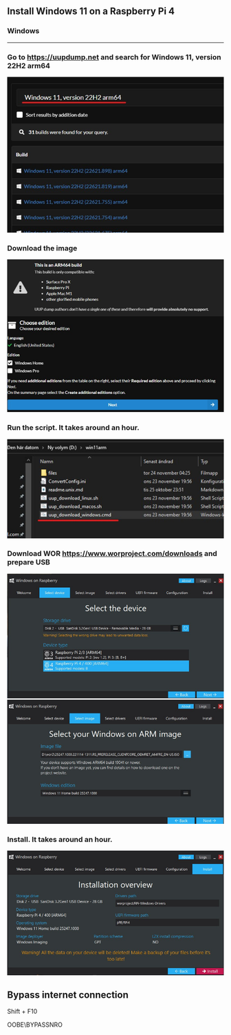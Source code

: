 ## Install Windows 11 on a Raspberry Pi 4

### Windows
-----
### Go to https://uupdump.net and search for Windows 11, version 22H2 arm64
<img src="./pics/1.jpg"/>

### Download the image
<img src="./pics/2.jpg"/>

### Run the script. It takes around an hour.
<img src="./pics/3.jpg"/>

### Download WOR https://www.worproject.com/downloads and prepare USB
<img src="./pics/4.jpg"/>


<img src="./pics/5.jpg"/>

### Install. It takes around an hour.
<img src="./pics/6.jpg"/>

## Bypass internet connection

Shift + F10 

OOBE\BYPASSNRO
